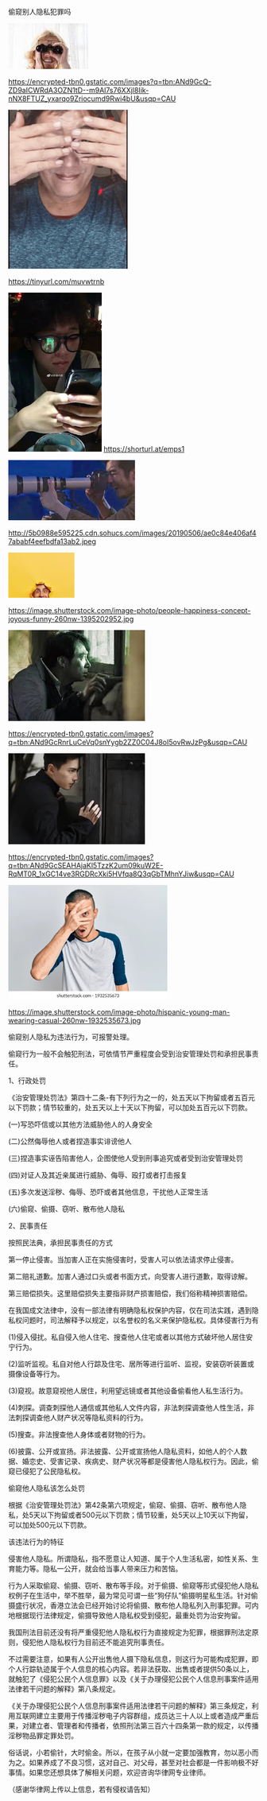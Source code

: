 偷窥别人隐私犯罪吗

![偷窥别人隐私犯罪吗](https://github.com/ywangnccu/ywang/blob/main/images/peek13.jpg)

https://encrypted-tbn0.gstatic.com/images?q=tbn:ANd9GcQ-ZD9aICWRdA3OZN1tD--m9Al7s76XXjl8Iik-nNX8FTUZ_yxarqo9Zriocumd9Rwi4bU&usqp=CAU

![偷窥别人隐私犯罪吗](https://github.com/ywangnccu/ywang/blob/main/images/peek1.jpg)

https://tinyurl.com/muvwtrnb

![偷窥别人隐私犯罪吗](https://github.com/ywangnccu/ywang/blob/main/images/peek9.jpg)
https://shorturl.at/emps1

![偷窥别人隐私犯罪吗](https://github.com/ywangnccu/ywang/blob/main/images/peek.jpg)

http://5b0988e595225.cdn.sohucs.com/images/20190506/ae0c84e406af47ababf4eefbdfa13ab2.jpeg

![偷窥别人隐私犯罪吗](https://github.com/ywangnccu/ywang/blob/main/images/peek3.jpg)

https://image.shutterstock.com/image-photo/people-happiness-concept-joyous-funny-260nw-1395202952.jpg

![偷窥别人隐私犯罪吗](https://github.com/ywangnccu/ywang/blob/main/images/peek5.jpg)

https://encrypted-tbn0.gstatic.com/images?q=tbn:ANd9GcRnrLuCeVq0snYygb2ZZ0C04J8oI5ovRwJzPg&usqp=CAU

![偷窥别人隐私犯罪吗](https://github.com/ywangnccu/ywang/blob/main/images/peek6.jpg)

https://encrypted-tbn0.gstatic.com/images?q=tbn:ANd9GcSEAHAjaKl5TzzK2um09kuW2E-RqMT0R_1xGC14ve3RGDRcXki5HVfqa8Q3qGbTMhnYJiw&usqp=CAU

![偷窥别人隐私犯罪吗](https://github.com/ywangnccu/ywang/blob/main/images/peek8.jpg)

https://image.shutterstock.com/image-photo/hispanic-young-man-wearing-casual-260nw-1932535673.jpg

偷窥别人隐私为违法行为，可报警处理。

偷窥行为一般不会触犯刑法，可依情节严重程度会受到治安管理处罚和承担民事责任。

1、行政处罚

《治安管理处罚法》第四十二条-有下列行为之一的，处五天以下拘留或者五百元以下罚款；情节较重的，处五天以上十天以下拘留，可以加处五百元以下罚款。

(一)写恐吓信或以其他方法威胁他人的人身安全

(二)公然侮辱他人或者捏造事实诽谤他人

(三)捏造事实诬告陷害他人，企图使他人受到刑事追究或者受到治安管理处罚

(四)对证人及其近亲属进行威胁、侮辱、殴打或者打击报复

(五)多次发送淫秽、侮辱、恐吓或者其他信息，干扰他人正常生活

(六)偷窥、偷摄、窃听、散布他人隐私

2、民事责任

按照民法典，承担民事责任的方式

第一停止侵害。当加害人正在实施侵害时，受害人可以依法请求停止侵害。

第二赔礼道歉。加害人通过口头或者书面方式，向受害人进行道歉，取得谅解。

第三赔偿损失。这里赔偿损失主要指非财产损害赔偿，我们俗称精神损害赔偿。

在我国成文法律中，没有一部法律有明确隐私权保护内容，仅在司法实践，遇到隐私权问题时，司法解释予以规定，以名誉权的名义来保护隐私权。具体侵害行为有

(1)侵入侵扰。私自侵入他人住宅、搜查他人住宅或者以其他方式破坏他人居住安宁行为。

(2)监听监视。私自对他人行踪及住宅、居所等进行监听、监视，安装窃听装置或摄像设备等行为。

(3)窥视。故意窥视他人居住，利用望远镜或者其他设备偷看他人私生活行为。

(4)刺探。调查刺探他人通信或其他私人文件内容，非法刺探调查他人性生活，非法刺探调查他人财产状况等隐私资料的行为。

(5)搜查。非法搜查他人身体或者财物的行为。

(6)披露、公开或宣扬。非法披露、公开或宣扬他人隐私资料，如他人的个人数据、婚恋史、受害记录、疾病史、财产状况等都是侵害他人隐私权行为。因此，偷窥已侵犯了公民隐私权。

偷窥他人隐私该怎么处罚

根据《治安管理处罚法》第42条第六项规定，偷窥、偷摄、窃听、散布他人隐私，处5天以下拘留或者500元以下罚款；情节较重，处5天以上10天以下拘留，可以加处500元以下罚款。

该违法行为的特征

侵害他人隐私。所谓隐私，指不愿意让人知道、属于个人生活私密，如性关系、生育能力等。隐私一公开，就会给当事人带来压力和苦恼。

行为人采取偷窥、偷摄、窃听、散布等手段。对于偷摄、偷窥等形式侵犯他人隐私权例子在生活中，举不胜举，最为常见可谓一些“狗仔队”偷摄明星私生活。针对偷摄盛行状况，香港立法会已经开始讨论将偷摄、散布他人隐私列入刑事犯罪。可内地根据现行法律规定，偷摄导致他人隐私权受到侵犯，最重处罚为治安拘留。

我国刑法目前还没有将严重侵犯他人隐私权行为直接规定为犯罪，根据罪刑法定原则，侵犯他人隐私权行为目前还不能追究刑事责任。

不过需要注意，如果有人公开出售他人摄下隐私信息，则这行为可能构成犯罪，即个人行踪轨迹属于个人信息的核心内容。若非法获取、出售或者提供50条以上，就触犯了《侵犯公民个人信息罪》以及《关于办理侵犯公民个人信息刑事案件适用法律若干问题的解释》第八条规定。

《关于办理侵犯公民个人信息刑事案件适用法律若干问题的解释》第三条规定，利用互联网建立主要用于传播淫秽电子内容群组，成员达三十人以上或者造成严重后果，对建立者、管理者和传播者，依照刑法第三百六十四条第一款的规定，以传播淫秽物品罪定罪处罚。

俗话说，小若偷针，大时偷金。所以，在孩子从小就一定要加强教育，勿以恶小而为之。如果养成了不良习惯，这对自己、对父母，甚至对社会都是一件影响极不好事情。如果您还想具体了解相关问题，欢迎咨询华律网专业律师。


（感谢华律网上传以上信息，若有侵权请告知）
